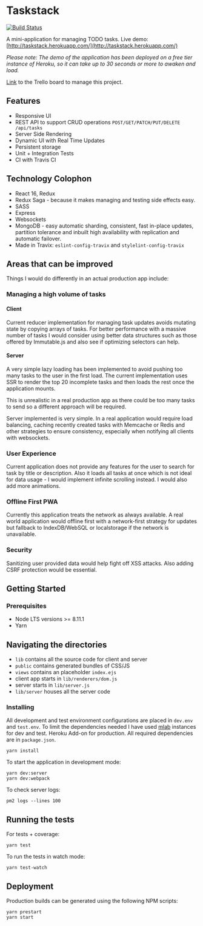 # Taskstack

[![Build Status](https://travis-ci.org/larry-dalmeida/frontend-tech-test.svg?branch=master)](https://travis-ci.org/larry-dalmeida/frontend-tech-test)

A mini-application for managing TODO tasks.
Live demo: [http://taskstack.herokuapp.com/](http://taskstack.herokuapp.com/)

_Please note: The demo of the application has been deployed on a free tier instance of Heroku, so it can take up to 30 seconds or more to awaken and load._

[Link](https://trello.com/invite/b/1a8bblqO/c8abd12dfb7656695a35056d241bf726/travix-assignment-to-do-list) to the Trello board to manage this project.

## Features

* Responsive UI
* REST API to support CRUD operations `POST/GET/PATCH/PUT/DELETE /api/tasks`
* Server Side Rendering
* Dynamic UI with Real Time Updates
* Persistent storage
* Unit + Integration Tests
* CI with Travis CI

## Technology Colophon

* React 16, Redux
* Redux Saga - because it makes managing and testing side effects easy.
* SASS
* Express
* Websockets
* MongoDB - easy automatic sharding, consistent, fast in-place updates, partition tolerance and inbuilt high availability with replication and automatic failover.
* Made in Travix: `eslint-config-travix` and `stylelint-config-travix`

## Areas that can be improved

Things I would do differently in an actual production app include:

### Managing a high volume of tasks

#### Client

Current reducer implementation for managing task updates avoids mutating state by copying arrays of tasks. For better performance with a massive number of tasks I would consider using better data structures such as those offered by Immutable.js and also see if optimizing selectors can help.

#### Server

A very simple lazy loading has been implemented to avoid pushing too many tasks to the user in the first load. The current implementation uses SSR to render the top 20 incomplete tasks and then loads the rest once the application mounts.

This is unrealistic in a real production app as there could be too many tasks to send so a different approach will be required.

Server implemented is very simple. In a real application would require load balancing, caching recently created tasks with Memcache or Redis and other strategies to ensure consistency, especially when notifying all clients with websockets.

### User Experience

Current application does not provide any features for the user to search for task by title or description. Also it loads all tasks at once which is not ideal for data usage - I would implement infinite scrolling instead. I would also add more animations.

### Offline First PWA

Currently this application treats the network as always available. A real world application would offline first with a network-first strategy for updates but fallback to IndexDB/WebSQL or localstorage if the network is unavailable.

### Security

Sanitizing user provided data would help fight off XSS attacks. Also adding CSRF protection would be essential.

## Getting Started

### Prerequisites

* Node LTS versions >= 8.11.1
* Yarn

## Navigating the directories

* `lib` contains all the source code for client and server
* `public` contains generated bundles of CSS/JS
* `views` contains an placeholder `index.ejs`
* client app starts in `lib/renderers/dom.js`
* server starts in `lib/server.js`
* `lib/server` houses all the server code

### Installing

All development and test environment configurations are placed in `dev.env` and `test.env`. To limit the dependencies needed I have used [mlab](https://mlab.com) instances for dev and test. Heroku Add-on for production. All required dependencies are in `package.json`.

`yarn install`

To start the application in development mode:

```
yarn dev:server
yarn dev:webpack
```

To check server logs:

`pm2 logs --lines 100`

## Running the tests

For tests + coverage:

`yarn test`

To run the tests in watch mode:

`yarn test-watch`

## Deployment

Production builds can be generated using the following NPM scripts:

```
yarn prestart
yarn start
```
